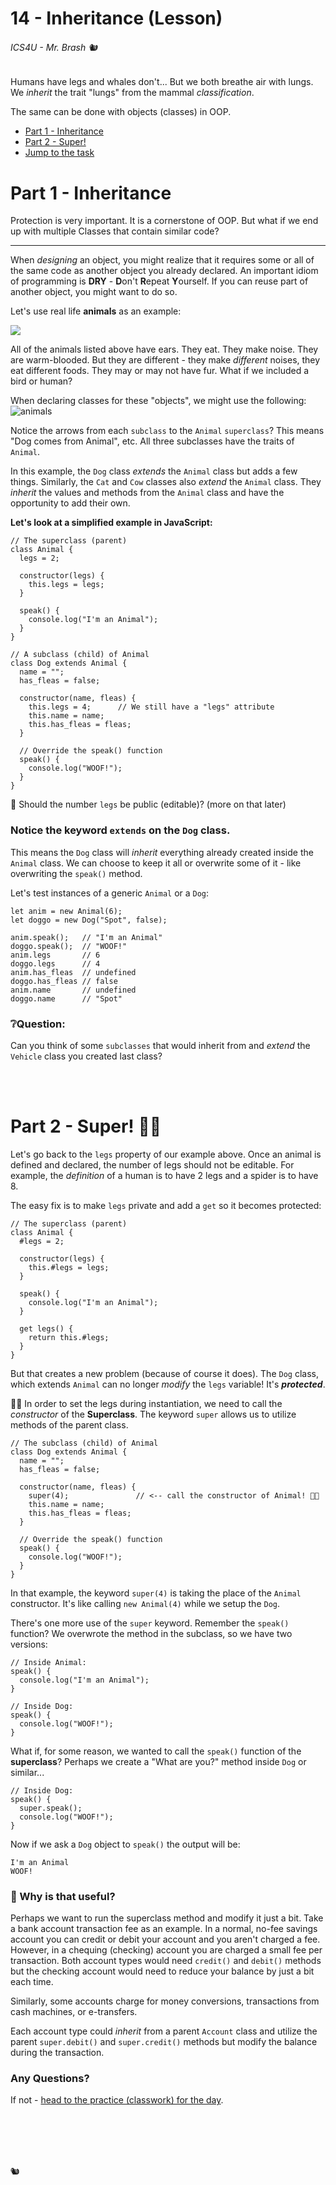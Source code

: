 # 14 - Inheritance (Lesson)

###### ICS4U - Mr. Brash 🐿

Humans have legs and whales don't... But we both breathe air with lungs. We _inherit_ the trait "lungs" from the mammal _classification_.

The same can be done with objects (classes) in OOP.

- [Part 1 - Inheritance](#part-1---inheritance)
- [Part 2 - Super!](#part-2---super-🦸🏻)
- [Jump to the task](./PRACTICE.md)


# Part 1 - Inheritance

Protection is very important. It is a cornerstone of OOP. But what if we end up with multiple Classes that contain similar code?

---

When _designing_ an object, you might realize that it requires some or all of the same code as another object you already declared. An important idiom of programming is **DRY** - **D**on't **R**epeat **Y**ourself. If you can reuse part of another object, you might want to do so.

Let's use real life **animals** as an example:

![](./assets/inheritance_small.png)

All of the animals listed above have ears. They eat. They make noise. They are warm-blooded. But they are different - they make _different_ noises, they eat different foods. They may or may not have fur. What if we included a bird or human?

When declaring classes for these "objects", we might use the following:
![animals](./assets/animals.png)

Notice the arrows from each `subclass` to the `Animal` `superclass`? This means "Dog comes from Animal", etc. All three subclasses have the traits of `Animal`.

In this example, the `Dog` class _extends_ the `Animal` class but adds a few things. Similarly, the `Cat` and `Cow` classes also _extend_ the `Animal` class. They _inherit_ the values and methods from the `Animal` class and have the opportunity to add their own.

**Let's look at a simplified example in JavaScript:**
```JS
// The superclass (parent)
class Animal {
  legs = 2;

  constructor(legs) {
    this.legs = legs;
  }

  speak() {
    console.log("I'm an Animal");
  }
}

// A subclass (child) of Animal
class Dog extends Animal {
  name = "";
  has_fleas = false;

  constructor(name, fleas) {
    this.legs = 4;      // We still have a "legs" attribute
    this.name = name;
    this.has_fleas = fleas;
  }

  // Override the speak() function
  speak() {
    console.log("WOOF!");
  }  
}
```

🤔 Should the number `legs` be public (editable)? (more on that later)

### Notice the keyword `extends` on the `Dog` class.
This means the `Dog` class will _inherit_ everything already created inside the `Animal` class. We can choose to keep it all or overwrite some of it - like overwriting the `speak()` method.

Let's test instances of a generic `Animal` or a `Dog`:
```JS
let anim = new Animal(6);
let doggo = new Dog("Spot", false);

anim.speak();   // "I'm an Animal"
doggo.speak();  // "WOOF!"
anim.legs       // 6
doggo.legs      // 4
anim.has_fleas  // undefined
doggo.has_fleas // false
anim.name       // undefined
doggo.name      // "Spot"
```

### ❔Question:
Can you think of some `subclasses` that would inherit from and _extend_ the `Vehicle` class you created last class?

<br><br>

# Part 2 - Super! 🦸🏻

Let's go back to the `legs` property of our example above. Once an animal is defined and declared, the number of legs should not be editable. For example, the _definition_ of a human is to have 2 legs and a spider is to have 8.

The easy fix is to make `legs` private and add a `get` so it becomes protected:

```JS
// The superclass (parent)
class Animal {
  #legs = 2;

  constructor(legs) {
    this.#legs = legs;
  }

  speak() {
    console.log("I'm an Animal");
  }

  get legs() {
    return this.#legs;
  }
}
```

But that creates a new problem (because of course it does). The `Dog` class, which extends `Animal` can no longer _modify_ the `legs` variable! It's _**protected**_.

🦸🏻 In order to set the legs during instantiation, we need to call the _constructor_ of the **Superclass**. The keyword `super` allows us to utilize methods of the parent class.

```JS
// The subclass (child) of Animal
class Dog extends Animal {
  name = "";
  has_fleas = false;

  constructor(name, fleas) {
    super(4);               // <-- call the constructor of Animal! 🦸🏻
    this.name = name;
    this.has_fleas = fleas;
  }

  // Override the speak() function
  speak() {
    console.log("WOOF!");
  }  
}
```

In that example, the keyword `super(4)` is taking the place of the `Animal` constructor. It's like calling `new Animal(4)` while we setup the `Dog`.

There's one more use of the `super` keyword. Remember the `speak()` function? We overwrote the method in the subclass, so we have two versions:
```JS
// Inside Animal:
speak() {
  console.log("I'm an Animal");
}

// Inside Dog:
speak() {
  console.log("WOOF!");
}
```

What if, for some reason, we wanted to call the `speak()` function of the **superclass**? Perhaps we create a "What are you?" method inside `Dog` or similar... 

```JS
// Inside Dog:
speak() {
  super.speak();
  console.log("WOOF!");
}
```

Now if we ask a `Dog` object to `speak()` the output will be:
```Text
I'm an Animal
WOOF!
```

### 🤔 Why is that useful?
Perhaps we want to run the superclass method and modify it just a bit. Take a bank account transaction fee as an example. In a normal, no-fee savings account you can credit or debit your account and you aren't charged a fee. However, in a chequing (checking) account you are charged a small fee per transaction. Both account types would need `credit()` and `debit()` methods but the checking account would need to reduce your balance by just a bit each time.

Similarly, some accounts charge for money conversions, transactions from cash machines, or e-transfers.

Each account type could _inherit_ from a parent `Account` class and utilize the parent `super.debit()` and `super.credit()` methods but modify the balance during the transaction.

### Any Questions?

If not - [head to the practice (classwork) for the day](./PRACTICE.md).

<br><br>

<br>
<br>
🐿️
